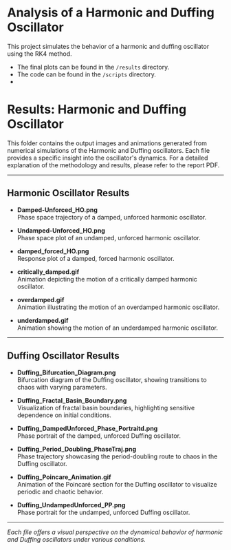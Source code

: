# Analysis of a Harmonic and Duffing Oscillator
This project simulates the behavior of a harmonic and duffing oscillator using the RK4 method.
- The final plots can be found in the `/results` directory.
- The code can be found in the `/scripts` directory.
- 
# Results: Harmonic and Duffing Oscillator

This folder contains the output images and animations generated from numerical simulations of the Harmonic and Duffing oscillators. Each file provides a specific insight into the oscillator's dynamics. For a detailed explanation of the methodology and results, please refer to the report PDF.

---

## Harmonic Oscillator Results

- **Damped-Unforced_HO.png**  
  Phase space trajectory of a damped, unforced harmonic oscillator.

- **Undamped-Unforced_HO.png**  
  Phase space plot of an undamped, unforced harmonic oscillator.

- **damped_forced_HO.png**  
  Response plot of a damped, forced harmonic oscillator.

- **critically_damped.gif**  
  Animation depicting the motion of a critically damped harmonic oscillator.

- **overdamped.gif**  
  Animation illustrating the motion of an overdamped harmonic oscillator.

- **underdamped.gif**  
  Animation showing the motion of an underdamped harmonic oscillator.

---

## Duffing Oscillator Results

- **Duffing_Bifurcation_Diagram.png**  
  Bifurcation diagram of the Duffing oscillator, showing transitions to chaos with varying parameters.

- **Duffing_Fractal_Basin_Boundary.png**  
  Visualization of fractal basin boundaries, highlighting sensitive dependence on initial conditions.

- **Duffing_DampedUnforced_Phase_Portraitd.png**  
  Phase portrait of the damped, unforced Duffing oscillator.

- **Duffing_Period_Doubling_PhaseTraj.png**  
  Phase trajectory showcasing the period-doubling route to chaos in the Duffing oscillator.

- **Duffing_Poincare_Animation.gif**  
  Animation of the Poincaré section for the Duffing oscillator to visualize periodic and chaotic behavior.

- **Duffing_UndampedUnforced_PP.png**  
  Phase portrait for the undamped, unforced Duffing oscillator.

---
*Each file offers a visual perspective on the dynamical behavior of harmonic and Duffing oscillators under various conditions.*
